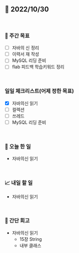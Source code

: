 ## 📅 2022/10/30

<br/>

### 🏹 주간 목표

- [ ] 자바의 신 정리
- [ ] 이력서 재 작성
- [ ] MySQL 리딩 준비
- [ ] flab 피드백 학습키워드 정리

<br/>

### 일일 체크리스트(어제 정한 목표)

- [x] 자바의신 읽기
- [ ] 컬렉션
- [ ] 쓰레드
- [ ] MySQL 리딩 준비

<br/>

### 💯 오늘 한 일

- 자바의신 읽기

<br/>

### 📈 내일 할 일

- 자바의신 읽기

<br/>

### 🧐 간단 회고

- 자바의신 읽기
    - 15장 String
    - 내부 클래스

